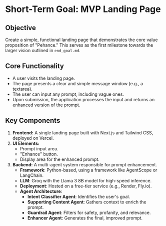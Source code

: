 # Short-Term Goal: MVP Landing Page

## Objective

Create a simple, functional landing page that demonstrates the core value proposition of "Pehance." This serves as the first milestone towards the larger vision outlined in `end_goal.md`.

## Core Functionality

- A user visits the landing page.
- The page presents a clear and simple message window (e.g., a textarea).
- The user can input any prompt, including vague ones.
- Upon submission, the application processes the input and returns an enhanced version of the prompt.

## Key Components

1.  **Frontend:** A single landing page built with Next.js and Tailwind CSS, deployed on Vercel.
2.  **UI Elements:**
    - Prompt input area.
    - "Enhance" button.
    - Display area for the enhanced prompt.
3.  **Backend:** A multi-agent system responsible for prompt enhancement.
    - **Framework**: Python-based, using a framework like AgentScope or LangChain.
    - **LLM**: Groq with the Llama 3 8B model for high-speed inference.
    - **Deployment**: Hosted on a free-tier service (e.g., Render, Fly.io).
    - **Agent Architecture**:
      - **Intent Classifier Agent**: Identifies the user's goal.
      - **Supporting Content Agent**: Gathers context to enrich the prompt.
      - **Guardrail Agent**: Filters for safety, profanity, and relevance.
      - **Enhancer Agent**: Generates the final, improved prompt.